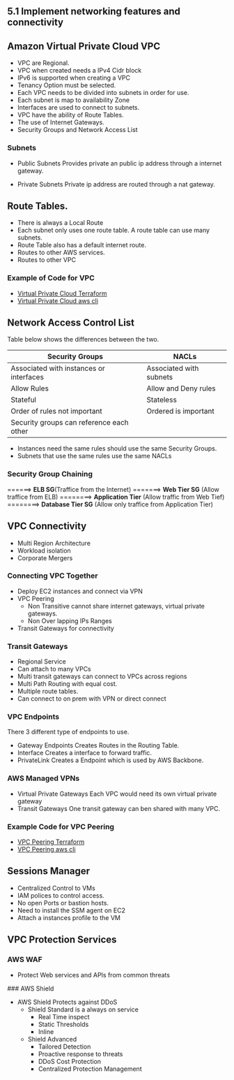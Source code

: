 ## 5.1 Implement networking features and connectivity

## Amazon Virtual Private Cloud **VPC**
- VPC are Regional.
- VPC when created needs a IPv4 Cidr block
- IPv6 is supported when creating a VPC
- Tenancy Option must be selected.
- Each VPC needs to be divided into subnets in order for use.
- Each subnet is map to availability Zone
- Interfaces are used to connect to subnets.
- VPC have the ability of Route Tables.
- The use of Internet Gateways.
- Security Groups and Network Access List

### Subnets
- Public Subnets
Provides private an public ip address through a internet gateway.

- Private Subnets
Private ip address are routed through a nat gateway.

## Route Tables.
- There is always a Local Route
- Each subnet only uses one route table. A route table can use many subnets.
- Route Table also has a default internet route.
- Routes to other AWS services.
- Routes to other VPC

### Example of  Code for VPC
- [Virtual Private Cloud Terraform](Template)
- [Virtual Private Cloud aws cli](Template)

## Network Access Control List
Table below shows the differences between the two.

|Security Groups |NACLs |
--- | --- 
|Associated with instances or interfaces|Associated with subnets|
|Allow Rules|Allow and Deny rules|
|Stateful|Stateless|
|Order of rules not important|Ordered is important|
|Security groups can reference each other|

- Instances need the same rules should use the same Security Groups.
- Subnets that use the same rules use the same NACLs

### Security Group Chaining

======> **ELB SG**(Traffice from the Internet) =======> **Web Tier SG** (Allow traffice from ELB) ========> **Application Tier** (Allow traffic from Web Tief) ========> **Database Tier SG** (Allow only traffice from Application Tier) 

## VPC Connectivity
- Multi Region Architecture
- Workload isolation
- Corporate Mergers

### Connecting VPC Together
- Deploy EC2 instances and connect via VPN
- VPC Peering
  - Non Transitive cannot share internet gateways, virtual private gateways.
  - Non Over lapping IPs Ranges
- Transit Gateways for connectivity

### Transit Gateways
- Regional Service
- Can attach to many VPCs
- Multi transit gateways can connect to VPCs across regions
- Multi Path Routing with equal cost.
- Multiple route tables.
- Can connect to on prem with VPN or direct connect

### VPC Endpoints
There 3 different type of endpoints to use.
- Gateway Endpoints Creates Routes in the Routing Table.
- Interface Creates a interface to forward traffic.
- PrivateLink Creates a Endpoint which is used by AWS Backbone.

### AWS Managed VPNs
- Virtual Private Gateways Each VPC would need its own virtual private gateway
- Transit Gateways One transit gateway can ben shared with many VPC.

### Example Code for VPC Peering
- [VPC Peering Terraform](Template)
- [VPC Peering aws cli](Template)

## Sessions Manager
- Centralized Control to VMs
- IAM polices to control access.
- No open Ports or bastion hosts.
- Need to install the SSM agent on EC2
- Attach a instances profile to the VM

## VPC Protection Services

### AWS WAF
- Protect Web services and APIs from common threats

### AWS Shield
- AWS Shield Protects against DDoS
     - Shield Standard is a always on service
       - Real Time inspect
       - Static Thresholds
       - Inline
     - Shield Advanced
       - Tailored Detection
       - Proactive response to threats
       - DDoS Cost Protection
       - Centralized  Protection Management
